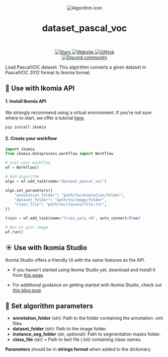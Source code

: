 <div align="center">
  <img src="https://raw.githubusercontent.com/Ikomia-hub/dataset_pascal_voc/main/icons/logo_voc.png" alt="Algorithm icon">
  <h1 align="center">dataset_pascal_voc</h1>
</div>
<br />
<p align="center">
    <a href="https://github.com/Ikomia-hub/dataset_pascal_voc">
        <img alt="Stars" src="https://img.shields.io/github/stars/Ikomia-hub/dataset_pascal_voc">
    </a>
    <a href="https://app.ikomia.ai/hub/">
        <img alt="Website" src="https://img.shields.io/website/http/app.ikomia.ai/en.svg?down_color=red&down_message=offline&up_message=online">
    </a>
    <a href="https://github.com/Ikomia-hub/dataset_pascal_voc/blob/main/LICENSE.md">
        <img alt="GitHub" src="https://img.shields.io/github/license/Ikomia-hub/dataset_pascal_voc.svg?color=blue">
    </a>    
    <br>
    <a href="https://discord.com/invite/82Tnw9UGGc">
        <img alt="Discord community" src="https://img.shields.io/badge/Discord-white?style=social&logo=discord">
    </a> 
</p>

Load PascalVOC dataset. This algorithm converts a given dataset in PascalVOC 2012 format to Ikomia format.


## :rocket: Use with Ikomia API

#### 1. Install Ikomia API

We strongly recommend using a virtual environment. If you're not sure where to start, we offer a tutorial [here](https://www.ikomia.ai/blog/a-step-by-step-guide-to-creating-virtual-environments-in-python).

```sh
pip install ikomia
```

#### 2. Create your workflow

```python
import ikomia
from ikomia.dataprocess.workflow import Workflow

# Init your workflow
wf = Workflow()

# Add algorithm
algo = wf.add_task(name="dataset_pascal_voc")

algo.set_parameters({
    "annotation_folder": "path/to/annotation/folder",
    "dataset_folder": "path/to/image/folder",
    "class_file": "path/to/classes/file.txt",
})

train = wf.add_task(name="train_yolo_v8", auto_connect=True)

# Run on your image  
wf.run()
```

## :sunny: Use with Ikomia Studio

Ikomia Studio offers a friendly UI with the same features as the API.

- If you haven't started using Ikomia Studio yet, download and install it from [this page](https://www.ikomia.ai/studio).

- For additional guidance on getting started with Ikomia Studio, check out [this blog post](https://www.ikomia.ai/blog/how-to-get-started-with-ikomia-studio).

## :pencil: Set algorithm parameters


- **annotation_folder** (str): Path to the folder containing the annotation .xml files.
- **dataset_folder** (str): Path to the image folder.
- **instance_seg_folder** (str, *optional*): Path to segmentation masks folder‍.
- **class_file** (str) = Path to text file (.txt) containing class names.


**Parameters** should be in **strings format**  when added to the dictionary.


